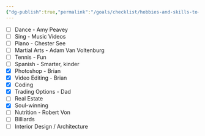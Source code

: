 ```yaml
---
{"dg-publish":true,"permalink":"/goals/checklist/hobbies-and-skills-to-learn/","created":"Jun 23, 2023, 8:15 PM"}
---
```


- [ ] Dance - Amy Peavey
- [ ] Sing - Music Videos
- [ ] Piano - Chester See
- [ ] Martial Arts - Adam Van Voltenburg
- [ ] Tennis - Fun
- [ ] Spanish - Smarter, kinder
- [x] Photoshop - Brian
- [x] Video Editing - Brian
- [x] Coding
- [x] Trading Options - Dad
- [ ] Real Estate
- [x] Soul-winning
- [ ] Nutrition - Robert Von
- [ ] Billiards
- [ ] Interior Design / Architecture